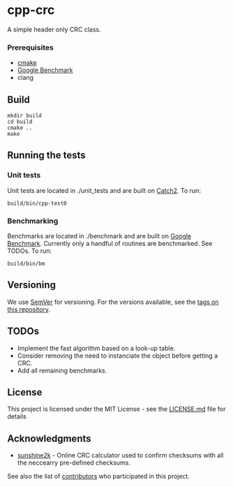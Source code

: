 # cpp-crc

A simple header only CRC class.

### Prerequisites
* [cmake](https://cmake.org/)
* [Google Benchmark](https://github.com/google/benchmark)
* clang

## Build
```
mkdir build
cd build
cmake ..
make
```
## Running the tests

### Unit tests
Unit tests are located in ./unit_tests and are built on [Catch2](https://github.com/catchorg/Catch2). To run:

```
build/bin/cpp-test0
```

### Benchmarking
Benchmarks are located in ./benchmark and are built on [Google Benchmark](https://github.com/google/benchmark).
Currently only a handful of routines are benchmarked. See TODOs. To run:

```
build/bin/bm
```

## Versioning

We use [SemVer](http://semver.org/) for versioning. For the versions available, see the [tags on this repository](https://github.com/your/cpp-crc/tags).

## TODOs
* Implement the fast algorithm based on a look-up table.
* Consider removing the need to instanciate the object before getting a CRC.
* Add all remaining benchmarks.

## License

This project is licensed under the MIT License - see the [LICENSE.md](LICENSE.md) file for details

## Acknowledgments

* [sunshine2k](http://www.sunshine2k.de/coding/javascript/crc/crc_js.html) - Online CRC calculator used to confirm checksums with all the neccearry pre-defined checksums.

See also the list of [contributors](https://github.com/your/project/contributors) who participated in this project.
